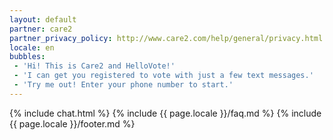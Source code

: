 ```yaml
---
layout: default
partner: care2
partner_privacy_policy: http://www.care2.com/help/general/privacy.html
locale: en
bubbles:
 - 'Hi! This is Care2 and HelloVote!'
 - 'I can get you registered to vote with just a few text messages.'
 - 'Try me out! Enter your phone number to start.'
---
```

{% include chat.html %}
{% include {{ page.locale }}/faq.md %}
{% include {{ page.locale }}/footer.md %}
